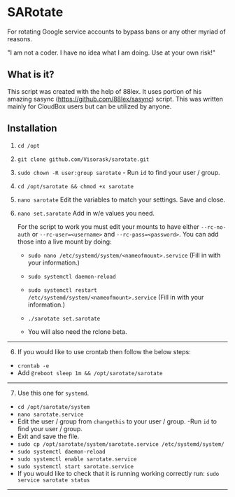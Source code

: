 # SARotate
For rotating Google service accounts to bypass bans or any other myriad of reasons.

"I am not a coder. I have no idea what I am doing. Use at your own risk!"

## What is it?
This script was created with the help of 88lex. It uses portion of his amazing sasync (https://github.com/88lex/sasync) script. This was written mainly for CloudBox users but can be utilized by anyone.

## Installation
1. `cd /opt` 

2. `git clone github.com/Visorask/sarotate.git`

3. `sudo chown -R user:group sarotate` - Run `id` to find your user / group.

4. `cd /opt/sarotate && chmod +x sarotate`

5. `nano sarotate` Edit the variables to match your settings. Save and close.

6. `nano set.sarotate` Add in w/e values you need.

   For the script to work you must edit your mounts to have either `--rc-no-auth` or `--rc-user=<username>` and `--rc-pass=<password>`. You can add those into a live mount by doing:
  
   - `sudo nano /etc/systemd/system/<nameofmount>.service` (Fill in <nameofmount> with your information.)
   - `sudo systemctl daemon-reload`
   - `sudo systemctl restart /etc/systemd/system/<nameofmount>.service` (Fill in <nameofmount> with your information.)
   - `./sarotate set.sarotate`

   - You will also need the rclone beta.
---
6. If you would like to use crontab then follow the below steps:
  - `crontab -e`
  - Add `@reboot sleep 1m && /opt/sarotate/sarotate`
 ---
7. Use this one for `systemd`. 
  - `cd /opt/sarotate/system`
  - `nano sarotate.service`  
  - Edit the user / group from `changethis` to your user / group. -Run `id` to find your user / group.   
  - Exit and save the file.   
  - `sudo cp /opt/sarotate/system/sarotate.service /etc/systemd/system/`  
  - `sudo systemctl daemon-reload`  
  - `sudo systemctl enable sarotate.service`  
  - `sudo systemctl start sarotate.service`  
  - If you would like to check that it is running working correctly run: `sudo service sarotate status`
---

